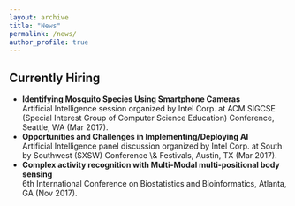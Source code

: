 ```yaml
---
layout: archive
title: "News"
permalink: /news/
author_profile: true
---
```


## Currently Hiring
<p align="center">
 <ul>
  <li><b>Identifying Mosquito Species Using Smartphone Cameras</b><br>
Artificial Intelligence session organized by Intel Corp. at ACM SIGCSE (Special Interest Group of Computer Science Education) Conference, Seattle, WA (Mar 2017).</li>
<li><b>Opportunities and Challenges in Implementing/Deploying AI</b><br>
Artificial Intelligence panel discussion organized by Intel Corp. at South by Southwest (SXSW) Conference \& Festivals, Austin, TX (Mar 2017). </li>
<li><b>Complex activity recognition with Multi-Modal multi-positional body sensing</b><br>
  6th International Conference on Biostatistics and Bioinformatics, Atlanta, GA (Nov 2017).</li>
  </ul>
  </p>
